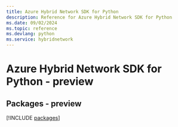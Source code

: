 ```yaml
---
title: Azure Hybrid Network SDK for Python
description: Reference for Azure Hybrid Network SDK for Python
ms.date: 09/02/2024
ms.topic: reference
ms.devlang: python
ms.service: hybridnetwork
---
```

# Azure Hybrid Network SDK for Python - preview
## Packages - preview
[!INCLUDE [packages](hybrid-network-index.md)]